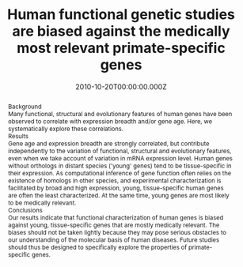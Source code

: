 ﻿---
title: "Human functional genetic studies are biased against the medically most relevant primate-specific genes"
publication_types: ["2"]
# Author notes (optional)
authors: 
  - Lili Hao
  - Xiaomeng Ge
  - Haolei Wan
  - Songnian Hu
  - Martin J Lercher
  - Jun Yu
  - Weihua-Chen


# Author notes (optional)
author_notes: []

publication_short: 
abstract: >-
  Background


  Many functional, structural and evolutionary features of human genes have been observed to correlate with expression breadth and/or gene age. Here, we systematically explore these correlations.


  Results


  Gene age and expression breadth are strongly correlated, but contribute independently to the variation of functional, structural and evolutionary features, even when we take account of variation in mRNA expression level. Human genes without orthologs in distant species ('young' genes) tend to be tissue-specific in their expression. As computational inference of gene function often relies on the existence of homologs in other species, and experimental characterization is facilitated by broad and high expression, young, tissue-specific human genes are often the least characterized. At the same time, young genes are most likely to be medically relevant.


  Conclusions


  Our results indicate that functional characterization of human genes is biased against young, tissue-specific genes that are mostly medically relevant. The biases should not be taken lightly because they may pose serious obstacles to our understanding of the molecular basis of human diseases. Future studies should thus be designed to specifically explore the properties of primate-specific genes.
draft: false
featured: ture
tags:
  - BMC Evolutionary Biology
slides: null
url_pdf: https://bmcecolevol.biomedcentral.com/track/pdf/10.1186/1471-2148-10-316.pdf
image:
  caption: ""
  focal_point: ""
  preview_only: false
summary: ""
url_dataset: ""
url_project: ""
url_source: ""
url_video: ""

doi: 10.1186/1471-2148-10-316
publication: BMC Evolutionary Biology
projects: []
date: 2010-10-20T00:00:00.000Z
url_slides: ""
publishDate: 2017-01-01T00:00:00.000Z
url_poster: ""
url_code: ""
---

